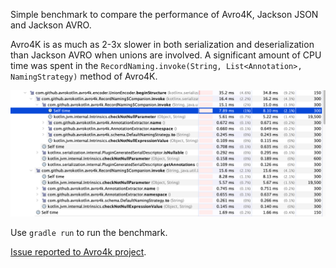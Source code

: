 Simple benchmark to compare the performance of Avro4K, Jackson JSON and Jackson AVRO.

Avro4K is as much as 2-3x slower in both serialization and deserialization than Jackson AVRO when
unions are involved.
A significant amount of CPU time was spent in the
`RecordNaming.invoke(String, List<Annotation>, NamingStrategy)` method of Avro4K.

![VisualVM Avro4k](visualvm-avro4k.png)

Use `gradle run` to run the benchmark.

[Issue reported to Avro4k project](https://github.com/avro-kotlin/avro4k/issues/151).

